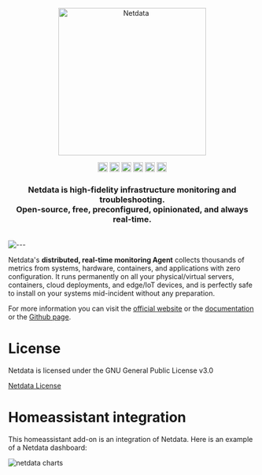 <p align="center"><a href="https://netdata.cloud"><img src="https://user-images.githubusercontent.com/1153921/95268672-a3665100-07ec-11eb-8078-db619486d6ad.png" alt="Netdata" width="300" /></a></p>

<p align="center">
<a href="https://netdata.cloud"><img src="https://img.shields.io/badge/aarch64-yes-green.svg
" alt="Netdata" height="20" /></a>
<a href="https://netdata.cloud"><img src="https://img.shields.io/badge/amd64-yes-green.svg
" alt="Netdata" height="20" /></a>
<a href="https://netdata.cloud"><img src="https://img.shields.io/badge/armhf-yes-green.svg
" alt="Netdata" height="20" /></a>
<a href="https://netdata.cloud"><img src="https://img.shields.io/badge/armv7-yes-green.svg
" alt="Netdata" height="20" /></a>
<a href="https://netdata.cloud"><img src="https://img.shields.io/badge/i386-yes-green.svg
" alt="Netdata" height="20" /></a>
<a href="https://netdata.cloud"><img src="https://github.com/Gamma-Software/netdata-homeassistant-addon/actions/workflows/builder.yaml/badge.svg
" alt="Netdata" height="20" /></a>
</p>

<h3 align="center">Netdata is high-fidelity infrastructure monitoring and troubleshooting.<br />Open-source, free, preconfigured, opinionated, and always real-time.</h3>
<br />

<img src="https://user-images.githubusercontent.com/1153921/95269366-1b814680-07ee-11eb-8ff4-c1b0b8758499.png" alt="---" style="max-width: 100%;" />

Netdata's **distributed, real-time monitoring Agent** collects thousands of metrics from systems, hardware, containers,
and applications with zero configuration. It runs permanently on all your physical/virtual servers, containers, cloud
deployments, and edge/IoT devices, and is perfectly safe to install on your systems mid-incident without any
preparation.

For more information you can visit the [official website](https://netdata.cloud) or the [documentation](https://docs.netdata.cloud) or the [Github page](https://github.com/netdata/netdata/blob/master/README.md).

# License
Netdata is licensed under the GNU General Public License v3.0

[Netdata License](https://github.com/netdata/netdata/blob/master/LICENSE)
# Homeassistant integration

This homeassistant add-on is an integration of Netdata.
Here is an example of a Netdata dashboard:


![netdata charts](https://www.netdata.cloud/wp-content/uploads/2021/05/overview-20210521-2.png)

[aarch64-shield]: https://img.shields.io/badge/aarch64-yes-green.svg
[amd64-shield]: https://img.shields.io/badge/amd64-yes-green.svg
[armhf-shield]: https://img.shields.io/badge/armhf-yes-green.svg
[armv7-shield]: https://img.shields.io/badge/armv7-yes-green.svg
[i386-shield]: https://img.shields.io/badge/i386-yes-green.svg
